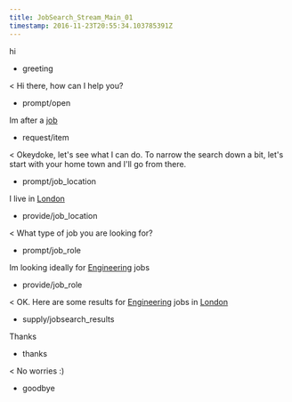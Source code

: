 ```yaml
---
title: JobSearch_Stream_Main_01
timestamp: 2016-11-23T20:55:34.103785391Z
---
```

hi
* greeting

< Hi there, how can I help you?
* prompt/open

Im after a [job](item_type)
* request/item

< Okeydoke, let's see what I can do. To narrow the search down a bit, let's start with your home town and I'll go from there.
* prompt/job_location

I live in [London](location)
* provide/job_location

< What type of job you are looking for?
* prompt/job_role

Im looking ideally for [Engineering](jobrole) jobs
* provide/job_role

< OK. Here are some results for [Engineering](jobrole) jobs in [London](location) 
* supply/jobsearch_results

Thanks
* thanks

< No worries :)
* goodbye
